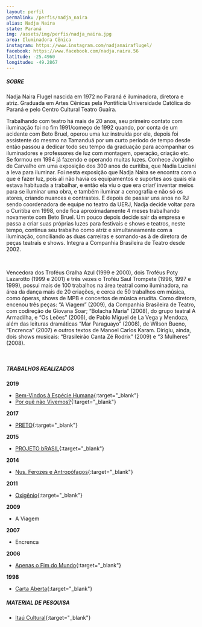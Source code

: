 ```yaml
---
layout: perfil
permalink: /perfis/nadja_naira
alias: Nadja Naira
state: Paraná
img: /assets/img/perfis/nadja_naira.jpg
area: Iluminadora Cênica
instagram: https://www.instagram.com/nadjanairaflugel/
facebook: https://www.facebook.com/nadja.naira.56
latitude: -25.4960
longitude: -49.2867
---
```


##### **SOBRE**

Nadja Naira Flugel nascida em 1972 no Paraná é iluminadora, diretora e atriz. Graduada em Artes Cênicas pela Pontifícia Universidade Católica do Paraná e pelo Centro Cultural Teatro Guaíra.

Trabalhando com teatro há mais de 20 anos, seu primeiro contato com iluminação foi no fim 1991/começo de 1992 quando, por conta de um acidente com Beto Bruel, operou uma luz instruída por ele, depois foi assistente do mesmo na Tamanduá por um curto período de tempo desde então passou a dedicar todo seu tempo da graduação para acompanhar os iluminadores e professores de luz com montagem, operação, criação etc. Se formou em 1994 já fazendo e operando muitas luzes. Conhece Jorginho de Carvalho em uma exposição dos 300 anos de curitiba, que  Nadia Luciani a leva para iluminar. Foi nesta exposição que Nadja Naira se encontra com o que é fazer luz, pois ali não havia os equipamentos e suportes aos quais ela estava habituada a trabalhar, e então ela viu o que era criar/ inventar meios para se iluminar uma obra, e também iluminar  a cenografia e não só os atores, criando nuances e contrastes. E depois de passar uns anos no RJ sendo coordenadora de equipe no teatro da UERJ, Nadja decide voltar para o Curitiba em 1998, onde fica aproximadamente 4 meses trabalhando novamente com Beto Bruel. Um pouco depois decide sair da empresa e passa a criar suas próprias luzes para festivais e shows e teatros, neste tempo, continua seu trabalho como atriz e simultaneamente com a iluminação, conciliando as duas carreiras e somando-as à de diretora de peças teatrais e shows. Integra a Companhia Brasileira de Teatro desde 2002.

<br>

Vencedora dos Troféus Gralha Azul (1999 e 2000), dois Troféus Poty Lazarotto (1999 e 2001) e três vezes o Troféu Saul Trompete (1996, 1997 e 1999), possui mais de 100 trabalhos na área teatral como iluminadora, na área da dança mais de 20 criações, e cerca de 50 trabalhos em música, como óperas, shows de MPB e concertos de música erudita. Como diretora, encenou três peças: “A Viagem” (2009), da Companhia Brasileira de Teatro, com codireção de Giovana Soar; “Bolacha Maria” (2008), do grupo teatral A Armadilha, e “Os Leões” (2006), de Pablo Miguel de La Vega y Mendoza, além das leituras dramáticas “Mar Paraguayo” (2008), de Wilson Bueno, “Encrenca” (2007) e outros textos de Manoel Carlos Karam. Dirigiu, ainda, dois shows musicais: “Brasileirão Canta Zé Rodrix” (2009) e “3 Mulheres” (2008).

<br>

##### **TRABALHOS REALIZADOS**

**2019**

- [Bem-Vindos à Espécie Humana](http://www.companhiabrasileira.art.br/bem-vindos-a-especie-humana/){:target="_blank"}
- [Por quê não Vivemos?](http://www.companhiabrasileira.art.br/por-que-nao-vivemos/){:target="_blank"}

**2017**

- [PRETO](http://www.companhiabrasileira.art.br/preto/){:target="_blank"}

**2015**

- [PROJETO bRASIL](http://www.companhiabrasileira.art.br/projeto-brasil){:target="_blank"}

**2014**

- [Nus, Ferozes e Antropófagos](http://www.companhiabrasileira.art.br/nus-ferozes-e-antropofagos){:target="_blank"}

**2011**

- [Oxigênio](http://www.companhiabrasileira.art.br/oxigenio-oxygen/){:target="_blank"}

**2009**

- A Viagem

**2007**

- Encrenca

**2006**

- [Apenas o Fim do Mundo](http://www.companhiabrasileira.art.br/apenas-o-fim-do-mundo){:target="_blank"}

**1998**

- [Carta Aberta](http://enciclopedia.itaucultural.org.br/evento614866/carta-aberta){:target="_blank"}

##### **MATERIAL DE PESQUISA**

- [Itaú Cultural](http://enciclopedia.itaucultural.org.br/pessoa509236/nadja-naira){:target="_blank"}
